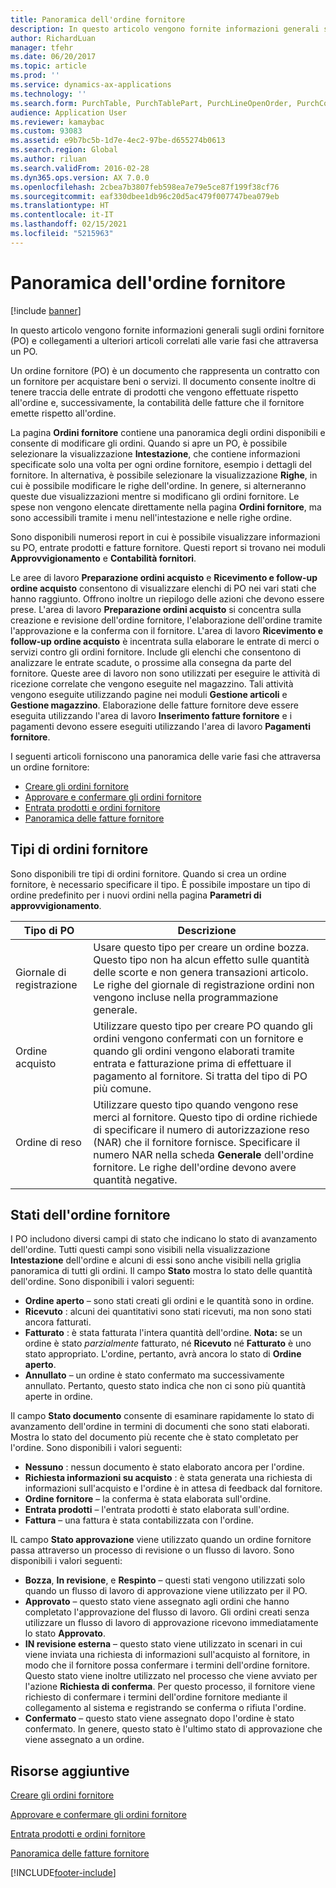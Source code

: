 ```yaml
---
title: Panoramica dell'ordine fornitore
description: In questo articolo vengono fornite informazioni generali sugli ordini fornitore (PO) e collegamenti a ulteriori articoli correlati alle varie fasi che attraversa un PO.
author: RichardLuan
manager: tfehr
ms.date: 06/20/2017
ms.topic: article
ms.prod: ''
ms.service: dynamics-ax-applications
ms.technology: ''
ms.search.form: PurchTable, PurchTablePart, PurchLineOpenOrder, PurchConfirmationRequestJournal
audience: Application User
ms.reviewer: kamaybac
ms.custom: 93083
ms.assetid: e9b7bc5b-1d7e-4ec2-97be-d655274b0613
ms.search.region: Global
ms.author: riluan
ms.search.validFrom: 2016-02-28
ms.dyn365.ops.version: AX 7.0.0
ms.openlocfilehash: 2cbea7b3807feb598ea7e79e5ce87f199f38cf76
ms.sourcegitcommit: eaf330dbee1db96c20d5ac479f007747bea079eb
ms.translationtype: HT
ms.contentlocale: it-IT
ms.lasthandoff: 02/15/2021
ms.locfileid: "5215963"
---
```

# <a name="purchase-order-overview"></a>Panoramica dell'ordine fornitore

[!include [banner](../includes/banner.md)]

In questo articolo vengono fornite informazioni generali sugli ordini fornitore (PO) e collegamenti a ulteriori articoli correlati alle varie fasi che attraversa un PO.

Un ordine fornitore (PO) è un documento che rappresenta un contratto con un fornitore per acquistare beni o servizi. Il documento consente inoltre di tenere traccia delle entrate di prodotti che vengono effettuate rispetto all'ordine e, successivamente, la contabilità delle fatture che il fornitore emette rispetto all'ordine.  

La pagina **Ordini fornitore** contiene una panoramica degli ordini disponibili e consente di modificare gli ordini. Quando si apre un PO, è possibile selezionare la visualizzazione **Intestazione**, che contiene informazioni specificate solo una volta per ogni ordine fornitore, esempio i dettagli del fornitore. In alternativa, è possibile selezionare la visualizzazione **Righe**, in cui è possibile modificare le righe dell'ordine. In genere, si alterneranno queste due visualizzazioni mentre si modificano gli ordini fornitore. Le spese non vengono elencate direttamente nella pagina **Ordini fornitore**, ma sono accessibili tramite i menu nell'intestazione e nelle righe ordine.  

Sono disponibili numerosi report in cui è possibile visualizzare informazioni su PO, entrate prodotti e fatture fornitore. Questi report si trovano nei moduli **Approvvigionamento** e **Contabilità fornitori**.  

Le aree di lavoro **Preparazione ordini acquisto** e **Ricevimento e follow-up ordine acquisto** consentono di visualizzare elenchi di PO nei vari stati che hanno raggiunto. Offrono inoltre un riepilogo delle azioni che devono essere prese. L'area di lavoro **Preparazione ordini acquisto** si concentra sulla creazione e revisione dell'ordine fornitore, l'elaborazione dell'ordine tramite l'approvazione e la conferma con il fornitore. L'area di lavoro **Ricevimento e follow-up ordine acquisto** è incentrata sulla elaborare le entrate di merci o servizi contro gli ordini fornitore. Include gli elenchi che consentono di analizzare le entrate scadute, o prossime alla consegna da parte del fornitore. Queste aree di lavoro non sono utilizzati per eseguire le attività di ricezione correlate che vengono eseguite nel magazzino. Tali attività vengono eseguite utilizzando pagine nei moduli **Gestione articoli** e **Gestione magazzino**. Elaborazione delle fatture fornitore deve essere eseguita utilizzando l'area di lavoro **Inserimento fatture fornitore** e i pagamenti devono essere eseguiti utilizzando l'area di lavoro **Pagamenti fornitore**.  

I seguenti articoli forniscono una panoramica delle varie fasi che attraversa un ordine fornitore:

-   [Creare gli ordini fornitore](purchase-order-creation.md)
-   [Approvare e confermare gli ordini fornitore](purchase-order-approval-confirmation.md)
-   [Entrata prodotti e ordini fornitore](product-receipt-against-purchase-orders.md)
-   [Panoramica delle fatture fornitore](../../financials/accounts-payable/vendor-invoices-overview.md)

## <a name="types-of-purchase-orders"></a>Tipi di ordini fornitore
Sono disponibili tre tipi di ordini fornitore. Quando si crea un ordine fornitore, è necessario specificare il tipo. È possibile impostare un tipo di ordine predefinito per i nuovi ordini nella pagina **Parametri di approvvigionamento**.

| Tipo di PO        | Descrizione                                                                                                                                                                                                                                                                           |
|----------------|---------------------------------------------------------------------------------------------------------------------------------------------------------------------------------------------------------------------------------------------------------------------------------------|
| Giornale di registrazione        | Usare questo tipo per creare un ordine bozza. Questo tipo non ha alcun effetto sulle quantità delle scorte e non genera transazioni articolo. Le righe del giornale di registrazione ordini non vengono incluse nella programmazione generale.                                                                                                       |
| Ordine acquisto | Utilizzare questo tipo per creare PO quando gli ordini vengono confermati con un fornitore e quando gli ordini vengono elaborati tramite entrata e fatturazione prima di effettuare il pagamento al fornitore. Si tratta del tipo di PO più comune.                                                                          |
| Ordine di reso | Utilizzare questo tipo quando vengono rese merci al fornitore. Questo tipo di ordine richiede di specificare il numero di autorizzazione reso (NAR) che il fornitore fornisce. Specificare il numero NAR nella scheda **Generale** dell'ordine fornitore. Le righe dell'ordine devono avere quantità negative. |

## <a name="purchase-order-statuses"></a>Stati dell'ordine fornitore
I PO includono diversi campi di stato che indicano lo stato di avanzamento dell'ordine. Tutti questi campi sono visibili nella visualizzazione **Intestazione** dell'ordine e alcuni di essi sono anche visibili nella griglia panoramica di tutti gli ordini. Il campo **Stato** mostra lo stato delle quantità dell'ordine. Sono disponibili i valori seguenti:

-   **Ordine aperto** – sono stati creati gli ordini e le quantità sono in ordine.
-   **Ricevuto** : alcuni dei quantitativi sono stati ricevuti, ma non sono stati ancora fatturati.
-   **Fatturato** : è stata fatturata l'intera quantità dell'ordine. **Nota:** se un ordine è stato *parzialmente* fatturato, né **Ricevuto** né **Fatturato** è uno stato appropriato. L'ordine, pertanto, avrà ancora lo stato di **Ordine aperto**.
-   **Annullato** – un ordine è stato confermato ma successivamente annullato. Pertanto, questo stato indica che non ci sono più quantità aperte in ordine.

Il campo **Stato documento** consente di esaminare rapidamente lo stato di avanzamento dell'ordine in termini di documenti che sono stati elaborati. Mostra lo stato del documento più recente che è stato completato per l'ordine. Sono disponibili i valori seguenti:

-   **Nessuno** : nessun documento è stato elaborato ancora per l'ordine.
-   **Richiesta informazioni su acquisto** : è stata generata una richiesta di informazioni sull'acquisto e l'ordine è in attesa di feedback dal fornitore.
-   **Ordine fornitore** – la conferma è stata elaborata sull'ordine.
-   **Entrata prodotti** – l'entrata prodotti è stato elaborata sull'ordine.
-   **Fattura** – una fattura è stata contabilizzata con l'ordine.

IL campo **Stato approvazione** viene utilizzato quando un ordine fornitore passa attraverso un processo di revisione o un flusso di lavoro. Sono disponibili i valori seguenti:

-   **Bozza**, **In revisione**, e **Respinto** – questi stati vengono utilizzati solo quando un flusso di lavoro di approvazione viene utilizzato per il PO.
-   **Approvato** – questo stato viene assegnato agli ordini che hanno completato l'approvazione del flusso di lavoro. Gli ordini creati senza utilizzare un flusso di lavoro di approvazione ricevono immediatamente lo stato **Approvato**.
-   **IN revisione esterna** – questo stato viene utilizzato in scenari in cui viene inviata una richiesta di informazioni sull'acquisto al fornitore, in modo che il fornitore possa confermare i termini dell'ordine fornitore. Questo stato viene inoltre utilizzato nel processo che viene avviato per l'azione **Richiesta di conferma**. Per questo processo, il fornitore viene richiesto di confermare i termini dell'ordine fornitore mediante il collegamento al sistema e registrando se conferma o rifiuta l'ordine.
-   **Confermato** – questo stato viene assegnato dopo l'ordine è stato confermato. In genere, questo stato è l'ultimo stato di approvazione che viene assegnato a un ordine.


<a name="additional-resources"></a>Risorse aggiuntive
--------

[Creare gli ordini fornitore](purchase-order-creation.md)

[Approvare e confermare gli ordini fornitore](purchase-order-approval-confirmation.md)

[Entrata prodotti e ordini fornitore](product-receipt-against-purchase-orders.md)

[Panoramica delle fatture fornitore](../../financials/accounts-payable/vendor-invoices-overview.md)





[!INCLUDE[footer-include](../../includes/footer-banner.md)]